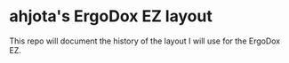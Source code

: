 # ahjota's ErgoDox EZ layout
This repo will document the history of the layout I will use for the ErgoDox EZ.
